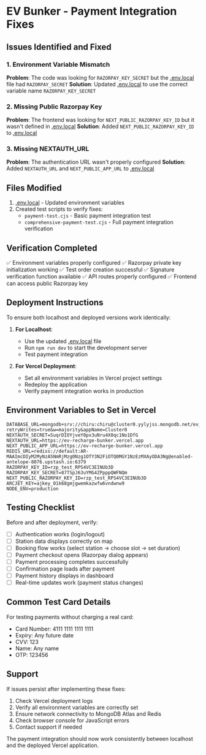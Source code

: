 # EV Bunker - Payment Integration Fixes

## Issues Identified and Fixed

### 1. Environment Variable Mismatch
**Problem**: The code was looking for `RAZORPAY_KEY_SECRET` but the [.env.local](file:///c:/Users/Chiranjeevi%20PK/Desktop/ev-bunker/.env.local) file had `RAZORPAY_SECRET`
**Solution**: Updated [.env.local](file:///c:/Users/Chiranjeevi%20PK/Desktop/ev-bunker/.env.local) to use the correct variable name `RAZORPAY_KEY_SECRET`

### 2. Missing Public Razorpay Key
**Problem**: The frontend was looking for `NEXT_PUBLIC_RAZORPAY_KEY_ID` but it wasn't defined in [.env.local](file:///c:/Users/Chiranjeevi%20PK/Desktop/ev-bunker/.env.local)
**Solution**: Added `NEXT_PUBLIC_RAZORPAY_KEY_ID` to [.env.local](file:///c:/Users/Chiranjeevi%20PK/Desktop/ev-bunker/.env.local)

### 3. Missing NEXTAUTH_URL
**Problem**: The authentication URL wasn't properly configured
**Solution**: Added `NEXTAUTH_URL` and `NEXT_PUBLIC_APP_URL` to [.env.local](file:///c:/Users/Chiranjeevi%20PK/Desktop/ev-bunker/.env.local)

## Files Modified

1. [.env.local](file:///c:/Users/Chiranjeevi%20PK/Desktop/ev-bunker/.env.local) - Updated environment variables
2. Created test scripts to verify fixes:
   - `payment-test.cjs` - Basic payment integration test
   - `comprehensive-payment-test.cjs` - Full payment integration verification

## Verification Completed

✅ Environment variables properly configured
✅ Razorpay private key initialization working
✅ Test order creation successful
✅ Signature verification function available
✅ API routes properly configured
✅ Frontend can access public Razorpay key

## Deployment Instructions

To ensure both localhost and deployed versions work identically:

1. **For Localhost**:
   - Use the updated [.env.local](file:///c:/Users/Chiranjeevi%20PK/Desktop/ev-bunker/.env.local) file
   - Run `npm run dev` to start the development server
   - Test payment integration

2. **For Vercel Deployment**:
   - Set all environment variables in Vercel project settings
   - Redeploy the application
   - Verify payment integration works in production

## Environment Variables to Set in Vercel

```
DATABASE_URL=mongodb+srv://chiru:chiru@cluster0.yylyjss.mongodb.net/ev_bunker?retryWrites=true&w=majority&appName=Cluster0
NEXTAUTH_SECRET=SuqrDIOYjveY0px3uNru4X0qc1No1DfG
NEXTAUTH_URL=https://ev-recharge-bunker.vercel.app
NEXT_PUBLIC_APP_URL=https://ev-recharge-bunker.vercel.app
REDIS_URL=rediss://default:AR-MAAImcDIyM2MyNzA5NmRjMzg0Nzg1OTY3N2FiOTQ0MGY1NzEzMXAyODA3Ng@enabled-antelope-8076.upstash.io:6379
RAZORPAY_KEY_ID=rzp_test_RPS4VC3EINUb3D
RAZORPAY_KEY_SECRET=87TSpJ63uYMG4ZPpppQWFNQm
NEXT_PUBLIC_RAZORPAY_KEY_ID=rzp_test_RPS4VC3EINUb3D
ARCJET_KEY=ajkey_01k68gmjgwemkazwfw6vndwnw9
NODE_ENV=production
```

## Testing Checklist

Before and after deployment, verify:

- [ ] Authentication works (login/logout)
- [ ] Station data displays correctly on map
- [ ] Booking flow works (select station → choose slot → set duration)
- [ ] Payment checkout opens (Razorpay dialog appears)
- [ ] Payment processing completes successfully
- [ ] Confirmation page loads after payment
- [ ] Payment history displays in dashboard
- [ ] Real-time updates work (payment status changes)

## Common Test Card Details

For testing payments without charging a real card:
- Card Number: 4111 1111 1111 1111
- Expiry: Any future date
- CVV: 123
- Name: Any name
- OTP: 123456

## Support

If issues persist after implementing these fixes:
1. Check Vercel deployment logs
2. Verify all environment variables are correctly set
3. Ensure network connectivity to MongoDB Atlas and Redis
4. Check browser console for JavaScript errors
5. Contact support if needed

The payment integration should now work consistently between localhost and the deployed Vercel application.